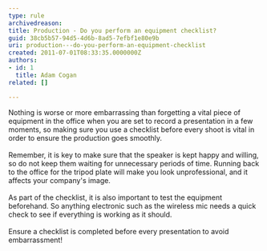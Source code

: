 ```yaml
---
type: rule
archivedreason: 
title: Production - Do you perform an equipment checklist?
guid: 38cb5b57-94d5-4d6b-8ad5-7efbf1e80e9b
uri: production---do-you-perform-an-equipment-checklist
created: 2011-07-01T08:33:35.0000000Z
authors:
- id: 1
  title: Adam Cogan
related: []

---
```



Nothing is worse or more embarrassing than forgetting a vital piece of equipment in the office when you are set to record a presentation in a few moments, so making sure you use a checklist before every shoot is vital in order to ensure the production goes smoothly.<br><br>Remember, it is key to make sure that the speaker is kept happy and willing, so do not keep them waiting for unnecessary periods of time. Running back to the office for the tripod plate will make you look unprofessional, and it affects your company's image.<br><br>As part of the checklist, it is also important to test the equipment beforehand. So anything electronic such as the wireless mic needs a quick check to see if everything is working as it should.<br><br>Ensure a checklist is completed before every presentation to avoid embarrassment! 
<br><excerpt class='endintro'></excerpt><br>



